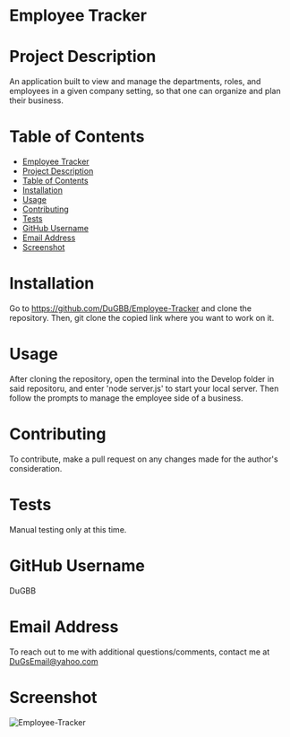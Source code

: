 # Employee Tracker

# Project Description

An application built to view and manage the departments, roles, and employees in a given company setting, so that one can organize and plan their business.

# Table of Contents

- [Employee Tracker](#employee-tracker)
- [Project Description](#project-description)
- [Table of Contents](#table-of-contents)
- [Installation](#installation)
- [Usage](#usage)
- [Contributing](#contributing)
- [Tests](#tests)
- [GitHub Username](#github-username)
- [Email Address](#email-address)
- [Screenshot](#screenshot)

# Installation

Go to https://github.com/DuGBB/Employee-Tracker and clone the repository. Then, git clone the copied link where you want to work on it.

# Usage

After cloning the repository, open the terminal into the Develop folder in said repositoru, and enter 'node server.js' to start your local server. Then follow the prompts to manage the employee side of a business.

# Contributing

To contribute, make a pull request on any changes made for the author's consideration.

# Tests

Manual testing only at this time.

# GitHub Username

DuGBB

# Email Address

To reach out to me with additional questions/comments, contact me at DuGsEmail@yahoo.com

# Screenshot

![Employee-Tracker](Employee-Tracker/images/employeeTracker.png?raw=true "Employee-Tracker")
